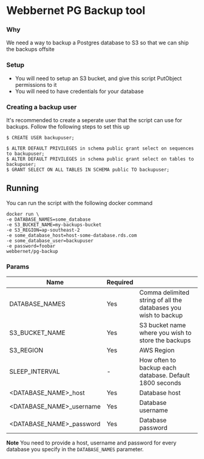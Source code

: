 # Webbernet PG Backup tool

### Why 
We need a way to backup a Postgres database to S3 so that we can ship the backups offsite

### Setup

* You will need to setup an S3 bucket, and give this script PutObject permissions to it
* You will need to have credentials for your database

### Creating a backup user

It's recommended to create a seperate user that the script can use for backups. Follow the following steps to set this up

```
$ CREATE USER backupuser; 

$ ALTER DEFAULT PRIVILEGES in schema public grant select on sequences to backupuser;
$ ALTER DEFAULT PRIVILEGES in schema public grant select on tables to backupuser;
$ GRANT SELECT ON ALL TABLES IN SCHEMA public TO backupuser;
```

## Running

You can run the script with the following docker command

```
docker run \
-e DATABASE_NAMES=some_database
-e S3_BUCKET_NAME=my-backups-bucket
-e S3_REGION=ap-southeast-2
-e some_database_host=host-some-database.rds.com
-e some_database_user=backupuser
-e password=foobar
webbernet/pg-backup 
```

### Params

| Name | Required | |
| ------------- |-------------| -----|
| DATABASE_NAMES  | Yes | Comma delimited string of all the databases you wish to backup |
| S3_BUCKET_NAME | Yes | S3 bucket name where you wish to store the backups |
| S3_REGION  | Yes | AWS Region |
| SLEEP_INTERVAL | - | How often to backup each database. Default 1800 seconds |
| <DATABASE_NAME>_host | Yes | Database host |
| <DATABASE_NAME>_username | Yes | Database username |
| <DATABASE_NAME>_password | Yes | Database password |

**Note** You need to provide a host, username and password for every database you specify in the `DATABASE_NAMES` parameter.
